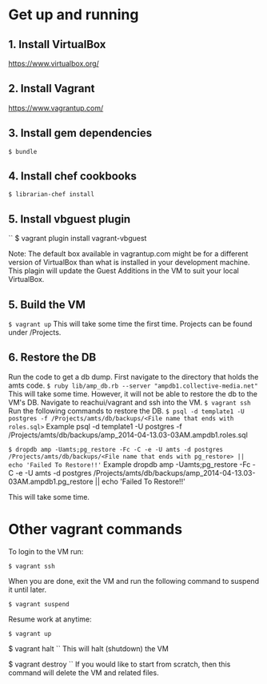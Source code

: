 # Get up and running

## 1. Install VirtualBox
https://www.virtualbox.org/

## 2. Install Vagrant
https://www.vagrantup.com/

## 3. Install gem dependencies
``
  $ bundle
``

## 4. Install chef cookbooks
``
  $ librarian-chef install
``
## 5. Install vbguest plugin
``
  $ vagrant plugin install vagrant-vbguest
  
  Note: The default box available in vagrantup.com might be for a different version of VirtualBox than what is installed in your development machine. This plagin will update the Guest Additions in the VM to suit your local VirtualBox.

## 5. Build the VM
``
  $ vagrant up
``
This will take some time the first time.
Projects can be found under /Projects.

## 6. Restore the DB
Run the code to get a db dump. First navigate to the directory that holds the amts code.
``
  $ ruby lib/amp_db.rb --server "ampdb1.collective-media.net"
``
This will take some time. However, it will not be able to restore the db to the VM's DB. Navigate to reachui/vagrant and ssh into the VM.
``
  $ vagrant ssh
``
Run the following commands to restore the DB.
``
  $ psql -d template1 -U postgres -f /Projects/amts/db/backups/<File name that ends with roles.sql>
``
Example psql -d template1 -U postgres -f /Projects/amts/db/backups/amp_2014-04-13.03-03AM.ampdb1.roles.sql

``
  $ dropdb amp -Uamts;pg_restore -Fc -C -e -U amts -d postgres /Projects/amts/db/backups/<File name that ends with pg_restore> || echo 'Failed To Restore!!'
``
Example dropdb amp -Uamts;pg_restore -Fc -C -e -U amts -d postgres /Projects/amts/db/backups/amp_2014-04-13.03-03AM.ampdb1.pg_restore || echo 'Failed To Restore!!'

This will take some time.

# Other vagrant commands

To login to the VM run:

``
  $ vagrant ssh
``

When you are done, exit the VM and run the following command to suspend it until later.

``
  $ vagrant suspend
``

Resume work at anytime:

``
  $ vagrant up
``

  $ vagrant halt
``
This will halt (shutdown) the VM


  $ vagrant destroy
``
If you would like to start from scratch, then this command will delete the VM and related files. 
